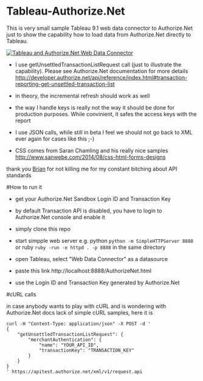 # Tableau-Authorize.Net
This is very small sample Tableau 9.1 web data connector to Authorize.Net just to show the capability how to load data from Authorize.Net directly to Tableau.

[![Tableau and Authorize.Net Web Data Connector](http://i.imgur.com/XBd13lW.png)](https://vimeo.com/143787905 "Tableau and Authorize.Net Web Data Connector - Click to Watch")


- I use getUnsettledTransactionListRequest call (just to illustrate the capability). Please see Authorize.Net documentation for more details http://developer.authorize.net/api/reference/index.html#transaction-reporting-get-unsettled-transaction-list

- in theory, the incremental refresh should work as well

- the way I handle keys is really not the way it should be done for production purposes. While convinient, it safes the access keys with the report

- I use JSON calls, while still in beta I feel we should not go back to XML ever again for cases like this ;-)

- CSS comes from Saran Chamling and his really nice samples http://www.sanwebe.com/2014/08/css-html-forms-designs 


thank you [Brian](https://github.com/brianmc) for not killing me for my constant bitching about API standards


#How to run it

- get your Authorize.Net Sandbox Login ID and Transaction Key
- by default Transaction API is disabled, you have to login to Authorize.Net console and enable it

- simply clone this repo
- start simpple web server e.g. python ```python -m SimpleHTTPServer 8888``` or ruby ```ruby -run -e httpd . -p 8888``` in the same directory 

- open Tableau, select "Web Data Connector" as a datasource
- paste this link http://localhost:8888/AuthorizeNet.html
- use the Login ID and Transaction Key generated by Authorize.Net


#cURL calls

in case anybody wants to play with cURL and is wondering with Authorize.Net docs lack of simple cURL samples, here it is

```
curl -H "Content-Type: application/json" -X POST -d '
{
    "getUnsettledTransactionListRequest": {
        "merchantAuthentication": {
            "name": "YOUR_API_ID",
            "transactionKey": "TRANSACTION_KEY"
        }
    }
}
' https://apitest.authorize.net/xml/v1/request.api
```




